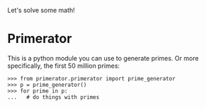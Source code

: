 Let's solve some math!

Primerator
==========

This is a python module you can use to generate primes. Or more specifically, the first 50 million primes:

    >>> from primerator.primerator import prime_generator
    >>> p = prime_generator()
    >>> for prime in p:
    ...   # do things with primes
